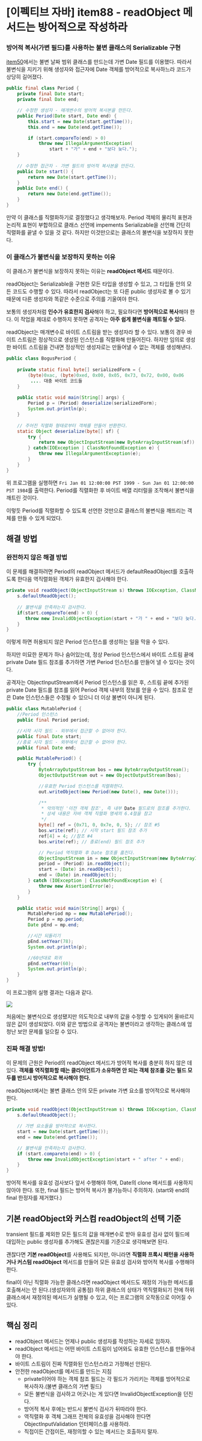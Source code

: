 # [이펙티브 자바] item88 - readObject 메서드는 방어적으로 작성하라

### 방어적 복사(가변 필드)를 사용하는 불변 클래스의 Serializable 구현

[item50](https://www.notion.so/Item50-98048da652474d1a9a21ca16aa30c88c)에서는 불변 날짜 범위 클래스를 만드는데 가변 Date 필드를 이용했다. 따라서 불변식을 지키기 위해 생성자와 접근자에 Date 객체를 방어적으로 복사하느라 코드가 상당히 길어졌다.

```java
public final class Period {
    private final Date start;
    private final Date end;

    // 수정한 생성자 - 매개변수의 방어적 복사본을 만든다.
    public Period(Date start, Date end) {
        this.start = new Date(start.getTime());
        this.end = new Date(end.getTime());

        if (start.compareTo(end) > 0)
            throw new IllegalArgumentException(
                start + "가" + end + "보다 늦다.");
    }
 
    // 수정한 접근자 - 가변 필드의 방어적 복사본을 만든다.
    public Date start() {
        return new Date(start.getTime());
    }
    public Date end() {
        return new Date(end.getTime());
    }
}
```

만약 이 클래스를 직렬화하기로 결정했다고 생각해보자. Period 객체의 물리적 표현과 논리적 표현이 부합하므로 클래스 선언에 impements Serializable을 선언해 간단히 직렬화를 끝낼 수 있을 것 같다. 하지만 이것만으로는 클래스의 불변식을 보장하지 못한다.

### 이 클래스가 불변식을 보장하지 못하는 이유

이 클래스가 불변식을 보장하지 못하는 이유는 **readObject 메서드** 때문이다. 

readObject는 Serializable을 구현한 모든 타입을 생성할 수 있고, 그 타입들 안의 모든 코드도 수행할 수 있다. 따라서 readObject는 또 다른 public 생성자로 볼 수 있기 때문에 다른 생성자와 똑같은 수준으로 주의를 기울여야 한다.

보통의 생성자처럼 **인수가 유효한지 검사**해야 하고, 필요하다면 **방어적으로 복사**해야 한다. 이 작업을 제대로 수행하지 못하면 공격자는 **아주 쉽게 불변식을 깨트릴 수 있다.**

readObject는 매개변수로 바이트 스트림을 받는 생성자라 할 수 있다. 보통의 경우 바이트 스트림은 정상적으로 생성된 인스턴스를 직렬화해 만들어진다. 하지만 임의로 생성한 바이트 스트림을 건내면 정상적인 생성자로는 만들어낼 수 없는 객체를 생성해낸다.

```java
public class BogusPeriod {
    
    private static final byte[] serializedForm = {
        (byte)0xac, (byte)0xed, 0x00, 0x05, 0x73, 0x72, 0x00, 0x06
         .... 대충 바이트 코드들
    }
    
    public static void main(String[] args) {
        Period p = (Period) deserialize(serializedForm);
        System.out.println(p);
    }
    
    // 주어진 직렬화 형태로부터 객체를 만들어 반환한다.
    static Object deserialize(byte[] sf) {
        try {
            return new ObjectInputStream(new ByteArrayInputStream(sf)).readObject();
        } catch(IOException | ClassNotFoundException e) {
            throw new IllegalArgumentException(e);
        }
    }
}
```

위 프로그램을 실행하면 `Fri Jan 01 12:00:00 PST 1999 - Sun Jan 01 12:00:00 PST 1984`를 출력한다. Period를 직렬화한 후 바이트 배열 리터럴을 조작해서 불변식을 깨트린 것이다. 

이렇듯 Period를 직렬화할 수 있도록 선언한 것만으로 클래스의 불변식을 깨뜨리는 객체를 만들 수 있게 되었다.

## 해결 방법

### 완전하지 않은 해결 방법

이 문제를 해결하려면 Period의 readObject 메서드가 defaultReadObject를 호출하도록 한다음 역직렬화된 객체가 유효한지 검사해야 한다.

```java
private void readObject(ObjectInputStream s) throws IOException, ClassNotFoundException {
    s.defaultReadObject();
    
    // 불변식을 만족하는지 검사한다.
    if(start.compareTo(end) > 0) {
       throw new InvalidObjectException(start + "가 " + end + "보다 늦다.");
    }
}
```

이렇게 하면 허용되지 않은 Period 인스턴스를 생성하는 일을 막을 수 있다.

하지만 미묘한 문제가 하나 숨어있는데, 정상 Period 인스턴스에서 바이트 스트림 끝에 private Date 필드 참조를 추가하면 가변 Period 인스턴스를 만들어 낼 수 있다는 것이다.

공격자는 ObjectInputStream에서 Period 인스턴스를 읽은 후, 스트림 끝에 추가된 private Date 필드를 참조를 읽어 Period 객체 내부의 정보를 얻을 수 있다. 참조로 얻은 Date 인스턴스들은 수정될 수 있으니 더 이상 불변이 아니게 된다.

```java
public class MutablePeriod {
    //Period 인스턴스
    public final Period period;

    //시작 시각 필드 - 외부에서 접근할 수 없어야 한다.
    public final Date start;
    //종료 시각 필드 - 외부에서 접근할 수 없어야 한다.
    public final Date end;

    public MutablePeriod() {
        try {
            ByteArrayOutputStream bos = new ByteArrayOutputStream();
            ObjectOutputStream out = new ObjectOutputStream(bos);

            //유효한 Period 인스턴스를 직렬화한다.
            out.writeObject(new Period(new Date(), new Date()));

            /**
             * 악의적인 '이전 객체 참조', 즉 내부 Date 필드로의 참조를 추가한다.
             * 상세 내용은 자바 객체 직렬화 명세의 6.4절을 참고
             */
            byte[] ref = {0x71, 0, 0x7e, 0, 5}; // 참조 #5
            bos.write(ref); // 시작 start 필드 참조 추가
            ref[4] = 4; //참조 #4
            bos.write(ref); // 종료(end) 필드 참조 추가

            // Period 역직렬화 후 Date 참조를 훔친다.
            ObjectInputStream in = new ObjectInputStream(new ByteArrayInputStream(bos.toByteArray()));
            period = (Period) in.readObject();
            start = (Date) in.readObject();
            end = (Date) in.readObject();
        } catch (IOException | ClassNotFoundException e) {
            throw new AssertionError(e);
        }
    }

    public static void main(String[] args) {
        MutablePeriod mp = new MutablePeriod();
        Period p = mp.period;
        Date pEnd = mp.end;

        //시간 되돌리기
        pEnd.setYear(78);
        System.out.println(p);

        //60년대로 회귀
        pEnd.setYear(60);
        System.out.println(p);
    }
}
```

이 프로그램의 실행 결과는 다음과 같다.

![](https://blog.kakaocdn.net/dn/cDfKjD/btrmirh6D6S/CKHJe9q62sxPFx5Hq8E9ck/img.png)

처음에는 불변식으로 생성됐지만 의도적으로 내부의 값을 수정할 수 있게되어 올바르지 않은 값이 생성되었다. 이와 같은 방법으로 공격자는 불변이라고 생각하는 클래스에 엄청난 보안 문제를 일으킬 수 있다.

### 진짜 해결 방법!

이 문제의 근원은 Period의 readObject 메서드가 방어적 복사를 충분히 하지 않은 데 있다. **객체를 역직렬화할 때는 클라이언트가 소유하면 안 되는 객체 참조를 갖는 필드 모두를 반드시 방어적으로 복사해야 한다.**

readObject에서는 불변 클래스 안의 모든 private 가변 요소를 방어적으로 복사해야 한다.

```java
private void readObject(ObjectInputStream s) throws IOException, ClassNotFoundException {
    s.defaultReadObject();

    // 가변 요소들을 방어적으로 복사한다.
    start = new Date(start.getTime());
    end = new Date(end.getTime());

    // 불변식을 만족하는지 검사한다.
    if (start.compareto(end) > 0) {
        throw new InvalidObjectException(start + " after " + end);
    }
}
```

방어적 복사를 유효성 검사보다 앞서 수행해야 하며, Date의 clone 메서드를 사용하지 않아야 한다. 또한, final 필드는 방어적 복사가 불가능하니 주의하자. (start와 end의 final 한정자를 제거했다.)

## 기본 readObject와 커스컴 readObject의 선택 기준

transient 필드를 제외한 모든 필드의 값을 매개변수로 받아 유효성 검사 없이 필드에 대입하는 public 생성자를 추가해도 괜찮은지를 기준으로 생각해보면 된다.

괜찮다면 **기본 readObject**를 사용해도 되지만, 아니라면 **직렬화 프록시 패턴을 사용하거나 커스텀 readObject** 메서드를 만들어 모든 유효성 검사와 방어적 복사를 수행해야 한다.

final이 아닌 직렬화 가능한 클래스라면 readObject 메서드도 재정의 가능한 메서드를 호출해서는 안 된다.(생성자와의 공통점) 하위 클래스의 상태가 역직렬화되기 전에 하위 클래스에서 재정의된  메서드가 실행될 수 있고, 이는 프로그램의 오작동으로 이어질 수 있다.

## 핵심 정리

- readObject 메서드는 언제나 public 생성자를 작성하는 자세로 임하자.
- readObject 메서드는 어떤 바이트 스트림이 넘어와도 유효한 인스턴스를 만들어내야 한다.
- 바이트 스트림이 진짜 직렬화된 인스턴스라고 가정해선 안된다.
- 안전한 readObject를 메서드를 만드는 지침
    - private이어야 하는 객체 참조 필드는 각 필드가 가리키는 객체를 방어적으로 복사하자.(불변 클래스의 가변 필드)
    - 모든 불변식을 검사하고 어긋나는 게 있다면 InvalidObjectException을 던진다.
    - 방어적 복사 후에는 반드시 불변식 검사가 뒤따라야 한다.
    - 역직렬화 후 객체 그래프 전체의 유효성을 검사해야 한다면 ObjectInputValidation 인터페이스를 사용하라.
    - 직접이든 간접이든, 재정의할 수 있는 메서드는 호출하지 말자.